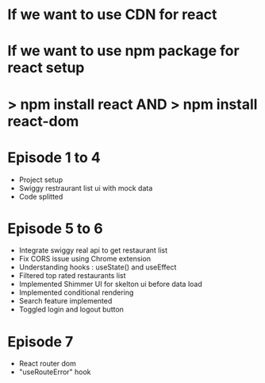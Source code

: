 # If we want to use CDN for react 

# <script crossorigin src="https://unpkg.com/react@18/umd/react.development.js"></script>
# <script crossorigin src="https://unpkg.com/react-dom@18/umd/react-dom.development.js"></script>

# If we want to use npm package for react setup
# > npm install react     AND    > npm install react-dom


# Episode 1 to 4 
  - Project setup 
  - Swiggy restraurant list ui with mock data 
  - Code splitted

# Episode 5 to 6
  - Integrate swiggy real api to get restaurant list
  - Fix CORS issue using Chrome extension
  - Understanding hooks : useState() and useEffect
  - Filtered top rated restaurants list
  - Implemented Shimmer UI for skelton ui before data load
  - Implemented conditional rendering
  - Search feature implemented
  - Toggled login and logout button

# Episode 7 
  - React router dom
  - "useRouteError" hook